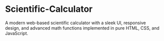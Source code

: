 # Scientific-Calculator
A modern web-based scientific calculator with a sleek UI, responsive design, and advanced math functions implemented in pure HTML, CSS, and JavaScript.
